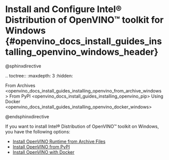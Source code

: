 # Install and Configure Intel® Distribution of OpenVINO™ toolkit for Windows {#openvino_docs_install_guides_installing_openvino_windows_header}

@sphinxdirective

.. toctree::
   :maxdepth: 3
   :hidden:

   From Archives <openvino_docs_install_guides_installing_openvino_from_archive_windows>
   From PyPI <openvino_docs_install_guides_installing_openvino_pip>
   Using Docker <openvino_docs_install_guides_installing_openvino_docker_windows>

@endsphinxdirective

If you want to install Intel® Distribution of OpenVINO™ toolkit on Windows, you have the following options: 

* [Install OpenVINO Runtime from Archive Files](installing-openvino-from-archive-windows.md)
* [Install OpenVINO from PyPI](installing-openvino-pip.md)
* [Install OpenVINO with Docker](installing-openvino-docker-windows.md)
